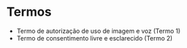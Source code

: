 # Termos

- Termo de autorização de uso de imagem e voz (Termo 1)
- Termo de consentimento livre e esclarecido (Termo 2)
